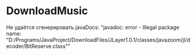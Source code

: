 # DownloadMusic
Не удаётся сгенерировать javaDocs:
"javadoc: error - Illegal package name: "D:/Programs/JavaProject/DownloadFiles/JLayer1.0.1/classes/javazoom/jl/decoder/BitReserve.class""
